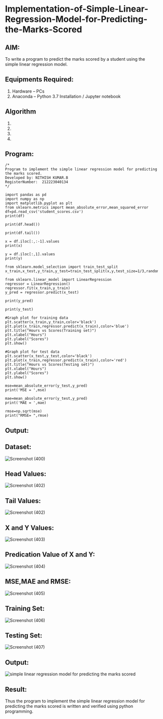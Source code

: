 # Implementation-of-Simple-Linear-Regression-Model-for-Predicting-the-Marks-Scored

## AIM:
To write a program to predict the marks scored by a student using the simple linear regression model.

## Equipments Required:
1. Hardware – PCs
2. Anaconda – Python 3.7 Installation / Jupyter notebook

## Algorithm
1. 
2. 
3. 
4. 

## Program:
```
/*
Program to implement the simple linear regression model for predicting the marks scored.
Developed by: NITHISH KUMAR.B
RegisterNumber:  212223040134
*/

import pandas as pd
import numpy as np
import matplotlib.pyplot as plt
from sklearn.metrics import mean_absolute_error,mean_squared_error
df=pd.read_csv('student_scores.csv')
print(df)

print(df.head())

print(df.tail())

x = df.iloc[:,:-1].values
print(x)

y = df.iloc[:,1].values
print(y)

from sklearn.model_selection import train_test_split
x_train,x_test,y_train,y_test=train_test_split(x,y,test_size=1/3,random_state=0)

from sklearn.linear_model import LinearRegression
regressor = LinearRegression()
regressor.fit(x_train,y_train)
y_pred = regressor.predict(x_test)

print(y_pred)

print(y_test)

#Graph plot for training data
plt.scatter(x_train,y_train,color='black')
plt.plot(x_train,regressor.predict(x_train),color='blue')
plt.title("Hours vs Scores(Training set)")
plt.xlabel("Hours")
plt.ylabel("Scores")
plt.show()

#Graph plot for test data
plt.scatter(x_test,y_test,color='black')
plt.plot(x_train,regressor.predict(x_train),color='red')
plt.title("Hours vs Scores(Testing set)")
plt.xlabel("Hours")
plt.ylabel("Scores")
plt.show()

mse=mean_absolute_error(y_test,y_pred)
print('MSE = ',mse)

mae=mean_absolute_error(y_test,y_pred)
print('MAE = ',mae)

rmse=np.sqrt(mse)
print("RMSE= ",rmse)
```

## Output:

## Dataset:

![Screenshot (400)](https://github.com/user-attachments/assets/c03e1a66-1b3f-41b4-9bbc-6ac434c40726)

## Head Values:

![Screenshot (402)](https://github.com/user-attachments/assets/5fa61611-0579-4c2f-9d97-337a99c02b9f)

## Tail Values:

![Screenshot (402)](https://github.com/user-attachments/assets/b0add2e6-a4ee-49ae-94b2-1caebeaed20c)

## X and Y Values:

![Screenshot (403)](https://github.com/user-attachments/assets/750cdee8-5569-4e72-b7c6-30deae9a378c)

## Predication Value of X and Y:

![Screenshot (404)](https://github.com/user-attachments/assets/c552d5ac-3d3f-4a6a-ace4-f0b579436b35)

## MSE,MAE and RMSE:

![Screenshot (405)](https://github.com/user-attachments/assets/027b1ac2-3852-477d-a0b4-f7f6c9e80021)

## Training Set:

![Screenshot (406)](https://github.com/user-attachments/assets/026fff1b-82f9-41d5-a7ee-9da822bec803)

## Testing Set:

![Screenshot (407)](https://github.com/user-attachments/assets/41080251-80e2-4111-9a5c-6f4b7eba31d2)
## Output:
![simple linear regression model for predicting the marks scored](sam.png)


## Result:
Thus the program to implement the simple linear regression model for predicting the marks scored is written and verified using python programming.

